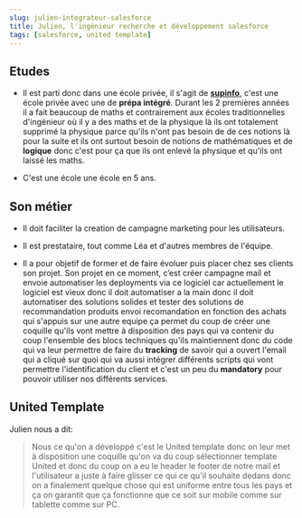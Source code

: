 ```yaml
---
slug: julien-integrateur-salesforce
title: Julien, l'ingénieur recherche et développement salesforce
tags: [salesforce, united template]
---
```


## Etudes

- Il est parti donc dans une école privée, il s'agit de **[supinfo](https://www.supinfo.com)**, c'est une école privée avec une de **prépa intégré**. Durant les 2 premières années il a fait beaucoup de maths et contrairement aux écoles traditionnelles d'ingénieur où il y a des maths et de la physique là ils ont totalement supprimé la physique parce qu'ils n'ont pas besoin de de ces notions là pour la suite et ils ont surtout besoin de notions de mathématiques et de **logique** donc c'est pour ça que ils ont enlevé la physique et qu'ils ont laissé les maths.  

- C'est une école une école en 5 ans.  

## Son métier

- Il doit faciliter la creation de campagne marketing pour les utilisateurs.  

- Il est prestataire, tout comme Léa et d'autres membres de l'équipe.  

- Il a pour objetif de former et de faire évoluer puis placer chez ses clients son projet. Son projet en ce moment, c’est  créer campagne mail et envoie automatiser les deployments via ce logiciel car actuellement le logiciel est vieux donc il doit automatiser a la main donc il doit automatiser des solutions solides et tester des solutions de recommandation produits envoi recomandation en fonction des achats qui s'appuis sur une autre equipe ça permet du coup de créer une coquille qu'ils vont mettre à disposition des pays qui va contenir du coup l'ensemble des blocs techniques qu'ils maintiennent donc du code qui va leur permettre de faire du **tracking** de savoir qui a ouvert l'email qui a cliqué sur quoi qui va aussi intégrer différents scripts qui vont permettre l'identification du client et c'est un peu du **mandatory** pour pouvoir utiliser nos différents services.  

## United Template

Julien nous a dit:  

> Nous ce qu'on a développé c'est le United template donc on leur met à disposition une coquille qu'on va du coup sélectionner template United et donc du coup on a eu le header le footer de notre mail et l'utilisateur a juste à faire glisser ce qui ce qu'il souhaite dedans donc on a finalement quelque chose qui est uniforme entre tous les pays et ça on garantit que ça fonctionne que ce soit sur mobile comme sur tablette comme sur PC.  
